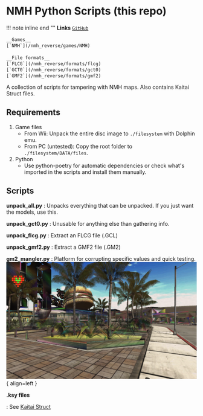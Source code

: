 # NMH Python Scripts (this repo)

!!! note inline end ""
    __Links__
    [`GitHub`](https://github.com/sevonj/nmh_reverse)
    
    __Games__
    [`NMH`](/nmh_reverse/games/NMH)
    
    __File formats__
    [`FLCG`](/nmh_reverse/formats/flcg)
    [`GCT0`](/nmh_reverse/formats/gct0)
    [`GMF2`](/nmh_reverse/formats/gmf2)
    

A collection of scripts for tampering with NMH maps. Also contains Kaitai Struct files.

## Requirements
1. Game files
    - From Wii: Unpack the entire disc image to `./filesystem` with Dolphin emu.
    - From PC (untested): Copy the root folder to `./filesystem/DATA/files`.
1. Python
    - Use python-poetry for automatic dependencies or check what's imported in the scripts and install them manually.


## Scripts
**unpack_all.py**
:   Unpacks everything that can be unpacked. If you just want the models, use this.

**unpack_gct0.py**
:   Unusable for anything else than gathering info.

**unpack_flcg.py**
:   Extract an FLCG file (.GCL)

**unpack_gmf2.py**
:   Extract a GMF2 file (.GM2)

**gm2_mangler.py**
:   Platform for corrupting specific values and quick testing.
    ![img](img/mangled.png){ align=left }

**.ksy files**

:   See [Kaitai Struct](/nmh_reverse/tools/kaitaistruct)